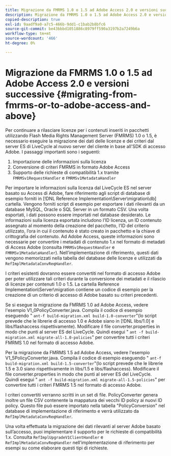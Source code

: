 ```yaml
---
title: Migrazione da FMRMS 1.0 o 1.5 ad Adobe Access 2.0 e versioni successive
description: Migrazione da FMRMS 1.0 o 1.5 ad Adobe Access 2.0 e versioni successive
copied-description: true
exl-id: 9aadf9a0-a7c5-466b-9dd1-c1bab2b8bfc6
source-git-commit: be43bbbd1051886c8979ff590a3197b2a7249b6a
workflow-type: tm+mt
source-wordcount: '466'
ht-degree: 0%

---
```


# Migrazione da FMRMS 1.0 o 1.5 ad Adobe Access 2.0 e versioni successive {#migrating-from-fmrms-or-to-adobe-access-and-above}

Per continuare a rilasciare licenze per i contenuti inseriti in pacchetti utilizzando Flash Media Rights Management Server (FMRMS) 1.0 o 1.5, è necessario eseguire la migrazione dei dati delle licenze e dei criteri dal server ES di LiveCycle al nuovo server del cliente in base all&#39;SDK di accesso Adobe. I passaggi importanti sono i seguenti:

1. Importazione delle informazioni sulla licenza
1. Conversione di criteri FMRMS in formato Adobe Access
1. Supporto delle richieste di compatibilità 1.x tramite `FMRMSv1RequestHandler` e `FMRMSv1MetadataHandler`

Per importare le informazioni sulla licenza dal LiveCycle ES nel server basato su Access di Adobe, fare riferimento agli script di database di esempio forniti in [!DNL Reference Implementation\Server\migration\db] cartella. Vengono forniti script di esempio per esportare i dati rilevanti da un database MySQL, Oracle o SQL Server in un formato CSV. Una volta esportati, i dati possono essere importati nel database desiderato. Le informazioni sulla licenza esportata includono l’ID licenza, un ID contenuto assegnato al momento della creazione del pacchetto, l’ID del criterio utilizzato, l’ora in cui il contenuto è stato creato in pacchetto e la chiave di crittografia del contenuto. Ad Adobe Access, queste informazioni sono necessarie per convertire i metadati di contenuto 1.x nel formato di metadati di Access Adobe (consulta `FMRMSv1RequestHandler` e `FMRMSv1MetadataHandler`). Nell’implementazione di riferimento, questi dati vengono memorizzati nella tabella del database delle licenze e utilizzati da `RefImplMetadataConvReqHandler`.

I criteri esistenti dovranno essere convertiti nel formato di accesso Adobe per poter utilizzare tali criteri durante la conversione dei metadati e il rilascio di licenze per contenuti 1.0 o 1.5. La cartella Reference Implementation\Server\migration contiene un codice di esempio per la creazione di un criterio di accesso di Adobe basato su criteri precedenti.

Se si esegue la migrazione da FMRMS 1.0 ad Adobe Access, vedere l&#39;esempio V1_0PolicyConverter.java. Compila il codice di esempio eseguendo &quot; `ant-f build-migration.xml build-1.0-converter`&quot;(lo script prevede che le librerie di accesso 1.0 e Adobe siano in [!DNL libs/1.0] e libs/flashaccess rispettivamente). Modificare il file converter.properties in modo che punti al server ES del LiveCycle. Quindi esegui &quot; `ant -f build-migration.xml migrate-all-1.0-policies`&quot; per convertire tutti i criteri FMRMS 1.0 nel formato di accesso Adobe.

Per la migrazione da FMRMS 1.5 ad Adobe Access, vedere l&#39;esempio V1_5PolicyConverter.java. Compila il codice di esempio eseguendo &quot; `ant-f build-migration.xml build-1.5-converter`&quot;(lo script prevede che le librerie 1.5 e 3.0 siano rispettivamente in libs/1.5 e libs/flashaccess). Modificare il file converter.properties in modo che punti al server ES del LiveCycle. Quindi esegui &quot; `ant -f build-migration.xml migrate-all-1.5-policies`&quot; per convertire tutti i criteri FMRMS 1.5 nel formato di accesso Adobe.

I criteri convertiti verranno scritti in un set di file. PolicyConverter genera inoltre un file CSV contenente la mappatura dei vecchi ID policy ai nuovi ID policy. Questo file può essere importato nella tabella &quot;PolicyConversion&quot; nel database di implementazione di riferimento e verrà utilizzato da `RefImplMetadataConvReqHandler`.

Una volta effettuata la migrazione dei dati rilevanti al server Adobe basato sull’accesso, puoi implementare il supporto per le richieste di compatibilità 1.x. Consulta `RefImplUpgradeV1ClientHandler` e `RefImplMetadataConvReqHandler` nell’implementazione di riferimento per esempi su come elaborare questi tipi di richieste.
